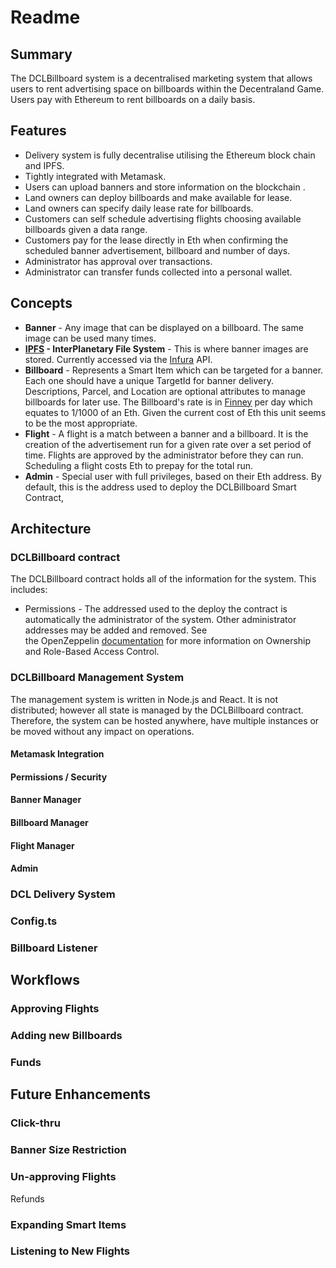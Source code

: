 # Readme

## Summary

The DCLBillboard system is a decentralised marketing system that allows users to rent advertising space on billboards within the Decentraland Game. Users pay with Ethereum to rent billboards on a daily basis.

## Features

  * Delivery system is fully decentralise utilising the Ethereum block chain and IPFS.
  * Tightly integrated with Metamask.
  * Users can upload banners and store information on the blockchain .
  * Land owners can deploy billboards and make available for lease.
  * Land owners can specify daily lease rate for billboards.
  * Customers can self schedule advertising flights choosing available billboards given a data range.
  * Customers pay for the lease directly in Eth when confirming the scheduled banner advertisement, billboard and number of days.
  * Administrator has approval over transactions.
  * Administrator can transfer funds collected into a personal wallet.

## Concepts

  * **Banner** - Any image that can be displayed on a billboard. The same image can be used many times.
  * **[IPFS](https://ipfs-io.ipns.dweb.link/) - InterPlanetary File System** - This is where banner images are stored. Currently accessed via the [Infura](https://infura.io/) API.
  * **Billboard** - Represents a Smart Item which can be targeted for a banner. Each one should have a unique TargetId for banner delivery. Descriptions, Parcel, and Location are optional attributes to manage billboards for later use. The Billboard's rate is in [Finney](https://eth-converter.com/extended-converter.html) per day which equates to 1/1000 of an Eth. Given the current cost of Eth this unit seems to be the most appropriate.
  * **Flight** - A flight is a match between a banner and a billboard. It is the creation of the advertisement run for a given rate over a set period of time. Flights are approved by the administrator before they can run. Scheduling a flight costs Eth to prepay for the total run.
  * **Admin** - Special user with full privileges, based on their Eth address. By default, this is the address used to deploy the DCLBillboard Smart Contract,

## Architecture

### DCLBillboard contract

The DCLBillboard contract holds all of the information for the system. This includes:

  * Permissions - The addressed used to the deploy the contract is automatically the administrator of the system. Other administrator addresses may be added and removed. See the OpenZeppelin [documentation](https://docs.openzeppelin.com/contracts/2.x/access-control) for more information on Ownership and Role-Based Access Control.

### DCLBillboard Management System

The management system is written in Node.js and React. It is not distributed; however all state is managed by the DCLBillboard contract. Therefore, the system can be hosted anywhere, have multiple instances or be moved without any impact on operations.

#### Metamask Integration

#### Permissions / Security

#### Banner Manager

#### Billboard Manager

#### Flight Manager

#### Admin

### DCL Delivery System

### Config.ts

### Billboard Listener

## Workflows

### Approving Flights

### Adding new Billboards

### Funds

## Future Enhancements

### Click-thru

### Banner Size Restriction

### Un-approving Flights

Refunds

### Expanding Smart Items

### Listening to New Flights
